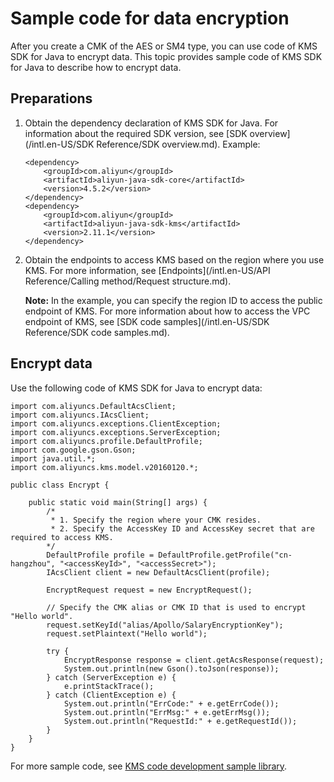 # Sample code for data encryption

After you create a CMK of the AES or SM4 type, you can use code of KMS SDK for Java to encrypt data. This topic provides sample code of KMS SDK for Java to describe how to encrypt data.

## Preparations

1.  Obtain the dependency declaration of KMS SDK for Java. For information about the required SDK version, see [SDK overview](/intl.en-US/SDK Reference/SDK overview.md). Example:

    ```
    <dependency>
        <groupId>com.aliyun</groupId>
        <artifactId>aliyun-java-sdk-core</artifactId>
        <version>4.5.2</version>
    </dependency>
    <dependency>
        <groupId>com.aliyun</groupId>
        <artifactId>aliyun-java-sdk-kms</artifactId>
        <version>2.11.1</version>
    </dependency>
    ```

2.  Obtain the endpoints to access KMS based on the region where you use KMS. For more information, see [Endpoints](/intl.en-US/API Reference/Calling method/Request structure.md).

    **Note:** In the example, you can specify the region ID to access the public endpoint of KMS. For more information about how to access the VPC endpoint of KMS, see [SDK code samples](/intl.en-US/SDK Reference/SDK code samples.md).


## Encrypt data

Use the following code of KMS SDK for Java to encrypt data:

```
import com.aliyuncs.DefaultAcsClient;
import com.aliyuncs.IAcsClient;
import com.aliyuncs.exceptions.ClientException;
import com.aliyuncs.exceptions.ServerException;
import com.aliyuncs.profile.DefaultProfile;
import com.google.gson.Gson;
import java.util.*;
import com.aliyuncs.kms.model.v20160120.*;

public class Encrypt {

    public static void main(String[] args) {
        /* 
         * 1. Specify the region where your CMK resides.
         * 2. Specify the AccessKey ID and AccessKey secret that are required to access KMS.
        */
        DefaultProfile profile = DefaultProfile.getProfile("cn-hangzhou", "<accessKeyId>", "<accessSecret>");
        IAcsClient client = new DefaultAcsClient(profile);

        EncryptRequest request = new EncryptRequest();
        
        // Specify the CMK alias or CMK ID that is used to encrypt "Hello world".
        request.setKeyId("alias/Apollo/SalaryEncryptionKey");
        request.setPlaintext("Hello world");

        try {
            EncryptResponse response = client.getAcsResponse(request);
            System.out.println(new Gson().toJson(response));
        } catch (ServerException e) {
            e.printStackTrace();
        } catch (ClientException e) {
            System.out.println("ErrCode:" + e.getErrCode());
            System.out.println("ErrMsg:" + e.getErrMsg());
            System.out.println("RequestId:" + e.getRequestId());
        }
    }
}
```

For more sample code, see [KMS code development sample library](https://github.com/aliyun/alibabacloud-kms-demo).

